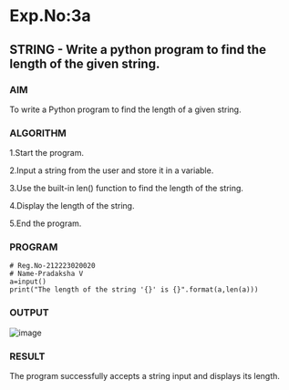 # Exp.No:3a
## STRING - Write a python program to find the length of the given string.

### AIM  
To write a Python program to find the length of a given string.

### ALGORITHM

1.Start the program.

2.Input a string from the user and store it in a variable.

3.Use the built-in len() function to find the length of the string.

4.Display the length of the string.

5.End the program.


### PROGRAM

```
# Reg.No-212223020020
# Name-Pradaksha V
a=input()
print("The length of the string '{}' is {}".format(a,len(a)))

```

### OUTPUT
![image](https://github.com/user-attachments/assets/bc5f09ea-17e6-47bf-9259-cb65f5ebdc01)

### RESULT
The program successfully accepts a string input and displays its length.
